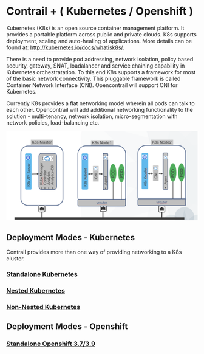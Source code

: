 # Contrail + ( Kubernetes / Openshift )

Kubernetes (K8s) is an open source container management platform. It provides a portable platform across public and private clouds. K8s supports deployment, scaling and auto-healing of applications. More details can be found at: http://kubernetes.io/docs/whatisk8s/. 

There is a need to provide pod addressing, network isolation, policy based security, gateway, SNAT, loadalancer and service chaining capability in Kubernetes orchestratation. To this end K8s supports a framework for most of the basic network connectivity. This pluggable framework is called Container Network Interface (CNI). Opencontrail will support CNI for Kubernetes.

Currently K8s provides a flat networking model wherein all pods can talk to each other. Opencontrail will add additional networking functionality to the solution - multi-tenancy, network isolation, micro-segmentation with network policies, load-balancing etc. 

![Contrail Solution](images/standalone-kubernetes.png)

## Deployment Modes - Kubernetes

Contrail provides more than one way of providing networking to a K8s cluster.

### [Standalone Kubernetes](install/kubernetes/standalone-kubernete-ansible.md)
### [Nested Kubernetes](install/kubernetes/nested-kubernetes.md)
### [Non-Nested Kubernetes](install/kubernetes/non-nested-kubernetes.md)

## Deployment Modes - Openshift

### [Standalone Openshift 3.7/3.9](install/openshift/standalone-openshift-3.7.md)
